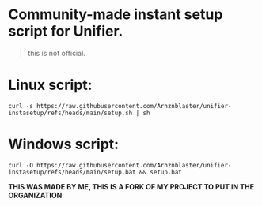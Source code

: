 # Community-made instant setup script for Unifier.
> this is not official.

# Linux script:
```curl -s https://raw.githubusercontent.com/Arhznblaster/unifier-instasetup/refs/heads/main/setup.sh | sh```

# Windows script:
```curl -O https://raw.githubusercontent.com/Arhznblaster/unifier-instasetup/refs/heads/main/setup.bat && setup.bat```

**THIS WAS MADE BY ME, THIS IS A FORK OF MY PROJECT TO PUT IN THE ORGANIZATION**
